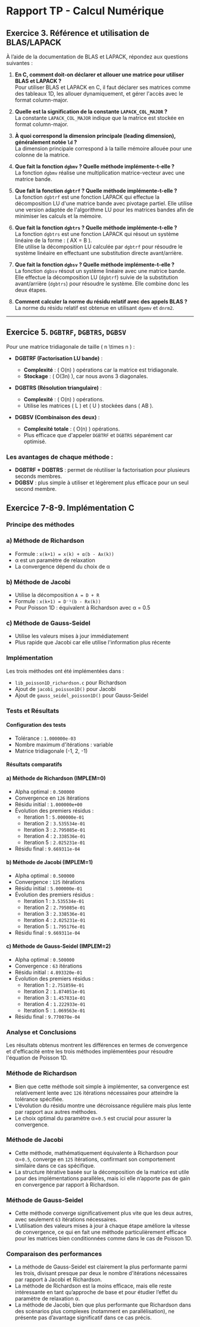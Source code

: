 # Rapport TP - Calcul Numérique






## Exercice 3. Référence et utilisation de BLAS/LAPACK

À l’aide de la documentation de BLAS et LAPACK, répondez aux questions suivantes :

1. **En C, comment doit-on déclarer et allouer une matrice pour utiliser BLAS et LAPACK ?**  
   Pour utiliser BLAS et LAPACK en C, il faut déclarer ses matrices comme des tableaux 1D, les allouer dynamiquement, et gérer l'accès avec le format column-major.

2. **Quelle est la signification de la constante `LAPACK_COL_MAJOR` ?**  
   La constante `LAPACK_COL_MAJOR` indique que la matrice est stockée en format column-major.

3. **À quoi correspond la dimension principale (leading dimension), généralement notée `ld` ?**  
   La dimension principale correspond à la taille mémoire allouée pour une colonne de la matrice.

4. **Que fait la fonction `dgbmv` ? Quelle méthode implémente-t-elle ?**  
   La fonction `dgbmv` réalise une multiplication matrice-vecteur avec une matrice bande.

5. **Que fait la fonction `dgbtrf` ? Quelle méthode implémente-t-elle ?**  
   La fonction `dgbtrf` est une fonction LAPACK qui effectue la décomposition LU d'une matrice bande avec pivotage partiel. Elle utilise une version adaptée de l'algorithme LU pour les matrices bandes afin de minimiser les calculs et la mémoire.

6. **Que fait la fonction `dgbtrs` ? Quelle méthode implémente-t-elle ?**  
   La fonction `dgbtrs` est une fonction LAPACK qui résout un système linéaire de la forme : \( AX = B \).  
   Elle utilise la décomposition LU calculée par `dgbtrf` pour résoudre le système linéaire en effectuant une substitution directe avant/arrière.

7. **Que fait la fonction `dgbsv` ? Quelle méthode implémente-t-elle ?**  
   La fonction `dgbsv` résout un système linéaire avec une matrice bande.  
   Elle effectue la décomposition LU (`dgbtrf`) suivie de la substitution avant/arrière (`dgbtrs`) pour résoudre le système. Elle combine donc les deux étapes.

8. **Comment calculer la norme du résidu relatif avec des appels BLAS ?**  
   La norme du résidu relatif est obtenue en utilisant `dgemv` et `dnrm2`.

---

## Exercice 5. `DGBTRF`, `DGBTRS`, `DGBSV`

Pour une matrice tridiagonale de taille \( n \times n \) :

- **DGBTRF (Factorisation LU bande)** :
  - **Complexité** : \( O(n) \) opérations car la matrice est tridiagonale.
  - **Stockage** : \( O(3n) \), car nous avons 3 diagonales.

- **DGBTRS (Résolution triangulaire)** :
  - **Complexité** : \( O(n) \) opérations.
  - Utilise les matrices \( L \) et \( U \) stockées dans \( AB \).

- **DGBSV (Combinaison des deux)** :
  - **Complexité totale** : \( O(n) \) opérations.
  - Plus efficace que d'appeler `DGBTRF` et `DGBTRS` séparément car optimisé.

### Les avantages de chaque méthode :
- **DGBTRF + DGBTRS** : permet de réutiliser la factorisation pour plusieurs seconds membres.
- **DGBSV** : plus simple à utiliser et légèrement plus efficace pour un seul second membre.


## Exercice 7-8-9. Implémentation C

### Principe des méthodes

### a) Méthode de Richardson
- Formule : `x(k+1) = x(k) + α(b - Ax(k))`
- α est un paramètre de relaxation
- La convergence dépend du choix de α

### b) Méthode de Jacobi
- Utilise la décomposition `A = D + R`
- Formule : `x(k+1) = D⁻¹(b - Rx(k))`
- Pour Poisson 1D : équivalent à Richardson avec α = 0.5

### c) Méthode de Gauss-Seidel
- Utilise les valeurs mises à jour immédiatement
- Plus rapide que Jacobi car elle utilise l'information plus récente

### Implémentation

Les trois méthodes ont été implémentées dans :
- `lib_poisson1D_richardson.c` pour Richardson
- Ajout de `jacobi_poisson1D()` pour Jacobi
- Ajout de `gauss_seidel_poisson1D()` pour Gauss-Seidel

### Tests et Résultats

#### Configuration des tests

- Tolérance : `1.000000e-03`
- Nombre maximum d'itérations : variable
- Matrice tridiagonale (-1, 2, -1)

#### Résultats comparatifs

#### a) Méthode de Richardson (IMPLEM=0)
- Alpha optimal : `0.500000`
- Convergence en `126` itérations
- Résidu initial : `1.000000e+00`
- Évolution des premiers résidus :
  - Iteration 1 : `5.000000e-01`
  - Iteration 2 : `3.535534e-01`
  - Iteration 3 : `2.795085e-01`
  - Iteration 4 : `2.338536e-01`
  - Iteration 5 : `2.025231e-01`
- Résidu final : `9.669311e-04`

#### b) Méthode de Jacobi (IMPLEM=1)
- Alpha optimal : `0.500000`
- Convergence : `125` itérations
- Résidu initial : `5.000000e-01`
- Évolution des premiers résidus :
  - Iteration 1 : `3.535534e-01`
  - Iteration 2 : `2.795085e-01`
  - Iteration 3 : `2.338536e-01`
  - Iteration 4 : `2.025231e-01`
  - Iteration 5 : `1.795176e-01`
- Résidu final : `9.669311e-04`

#### c) Méthode de Gauss-Seidel (IMPLEM=2)
- Alpha optimal : `0.500000`
- Convergence : `63` itérations
- Résidu initial : `4.893320e-01`
- Évolution des premiers résidus :
  - Iteration 1 : `2.751859e-01`
  - Iteration 2 : `1.874051e-01`
  - Iteration 3 : `1.457831e-01`
  - Iteration 4 : `1.222933e-01`
  - Iteration 5 : `1.069563e-01`
- Résidu final : `9.770070e-04`

###  Analyse et Conclusions

Les résultats obtenus montrent les différences en termes de convergence et d'efficacité entre les trois méthodes implémentées pour résoudre l'équation de Poisson 1D.

### Méthode de Richardson
- Bien que cette méthode soit simple à implémenter, sa convergence est relativement lente avec `126` itérations nécessaires pour atteindre la tolérance spécifiée.
- L'évolution du résidu montre une décroissance régulière mais plus lente par rapport aux autres méthodes.
- Le choix optimal du paramètre α=`0.5` est crucial pour assurer la convergence.

### Méthode de Jacobi
- Cette méthode, mathématiquement équivalente à Richardson pour α=`0.5`, converge en `125` itérations, confirmant son comportement similaire dans ce cas spécifique.
- La structure itérative basée sur la décomposition de la matrice est utile pour des implémentations parallèles, mais ici elle n’apporte pas de gain en convergence par rapport à Richardson.

### Méthode de Gauss-Seidel
- Cette méthode converge significativement plus vite que les deux autres, avec seulement `63` itérations nécessaires.
- L’utilisation des valeurs mises à jour à chaque étape améliore la vitesse de convergence, ce qui en fait une méthode particulièrement efficace pour les matrices bien conditionnées comme dans le cas de Poisson 1D.

### Comparaison des performances

- La méthode de Gauss-Seidel est clairement la plus performante parmi les trois, divisant presque par deux le nombre d'itérations nécessaires par rapport à Jacobi et Richardson.
- La méthode de Richardson est la moins efficace, mais elle reste intéressante en tant qu’approche de base et pour étudier l’effet du paramètre de relaxation α.
- La méthode de Jacobi, bien que plus performante que Richardson dans des scénarios plus complexes (notamment en parallélisation), ne présente pas d’avantage significatif dans ce cas précis.



